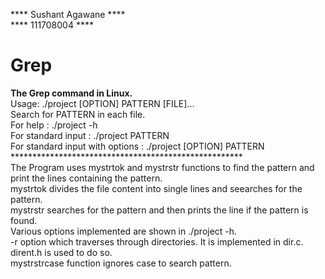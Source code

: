 
**** Sushant Agawane ****<br>
**** 111708004 ****<br>
# Grep
<b>The Grep command in Linux.</b><br>
Usage: ./project [OPTION] PATTERN [FILE]...<br>
Search for PATTERN in each file. <br>
For help : ./project -h <br>
For standard input : ./project PATTERN <br>
For standard input with options : ./project [OPTION] PATTERN <br>
*****************************************************<br>
The Program uses mystrtok and mystrstr functions to find the pattern and print the lines containing the pattern.<br>
mystrtok divides the file content into single lines and seearches for the pattern.<br>
mystrstr searches for the pattern and then prints the line if the pattern is found.<br>
Various options implemented are shown in ./project -h. <br>
-r option which traverses through directories. It is implemented in dir.c. dirent.h is used to do so.<br>
mystrstrcase function ignores case to search pattern.<br>
